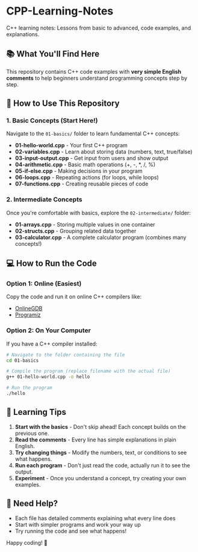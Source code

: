 # CPP-Learning-Notes
C++ learning notes: Lessons from basic to advanced, code examples, and explanations.

## 📚 What You'll Find Here
This repository contains C++ code examples with **very simple English comments** to help beginners understand programming concepts step by step.

## 🚀 How to Use This Repository

### 1. Basic Concepts (Start Here!)
Navigate to the `01-basics/` folder to learn fundamental C++ concepts:

- **01-hello-world.cpp** - Your first C++ program
- **02-variables.cpp** - Learn about storing data (numbers, text, true/false)
- **03-input-output.cpp** - Get input from users and show output
- **04-arithmetic.cpp** - Basic math operations (+, -, *, /, %)
- **05-if-else.cpp** - Making decisions in your program
- **06-loops.cpp** - Repeating actions (for loops, while loops)
- **07-functions.cpp** - Creating reusable pieces of code

### 2. Intermediate Concepts
Once you're comfortable with basics, explore the `02-intermediate/` folder:

- **01-arrays.cpp** - Storing multiple values in one container
- **02-structs.cpp** - Grouping related data together
- **03-calculator.cpp** - A complete calculator program (combines many concepts!)

## 💻 How to Run the Code

### Option 1: Online (Easiest)
Copy the code and run it on online C++ compilers like:
- [OnlineGDB](https://www.onlinegdb.com/online_c++_compiler)
- [Programiz](https://www.programiz.com/cpp-programming/online-compiler/)

### Option 2: On Your Computer
If you have a C++ compiler installed:

```bash
# Navigate to the folder containing the file
cd 01-basics

# Compile the program (replace filename with the actual file)
g++ 01-hello-world.cpp -o hello

# Run the program
./hello
```

## 🎯 Learning Tips

1. **Start with the basics** - Don't skip ahead! Each concept builds on the previous one.
2. **Read the comments** - Every line has simple explanations in plain English.
3. **Try changing things** - Modify the numbers, text, or conditions to see what happens.
4. **Run each program** - Don't just read the code, actually run it to see the output.
5. **Experiment** - Once you understand a concept, try creating your own examples.

## 🤝 Need Help?
- Each file has detailed comments explaining what every line does
- Start with simpler programs and work your way up
- Try running the code and see what happens!

Happy coding! 🎉

